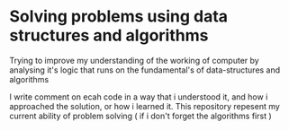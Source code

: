 # Solving problems using data structures and algorithms

Trying to improve my understanding of the working of computer by analysing it's logic that runs on the fundamental's of data-structures and algorithms

I write comment on ecah code in a way that i understood it, and how i approached the solution, or how i learned it. This repository repesent my current ability of problem solving ( if i don't forget the algorithms first )
